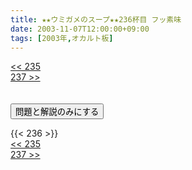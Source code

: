 ```yaml
---
title: ★★ウミガメのスープ★★236杯目 フッ素味
date: 2003-11-07T12:00:00+09:00
tags: [2003年,オカルト板]
---
```

<div class="th_left"><a href="../235"><< 235</a></div>
<div class="th_right"><a href="../237">237 >></a></div>
<br><br>
<script src="../../js/cupsoup.js"></script>
<form>
<input type="button" value="問題と解説のみにする" onClick="toggleCupsoup()">
</form>
{{< 236 >}}
<div class="th_left"><a href="../235"><< 235</a></div>
<div class="th_right"><a href="../237">237 >></a></div>